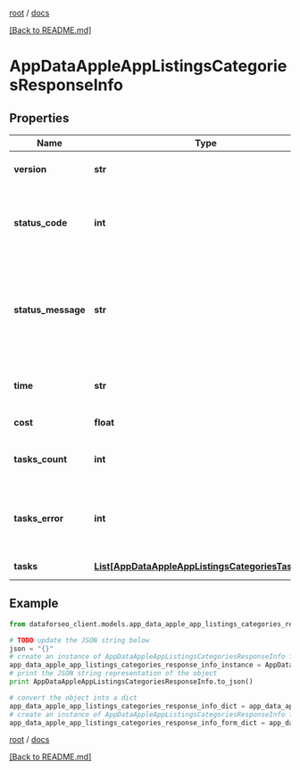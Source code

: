 [root](./../ "root") / [docs](./ "docs")

[[Back to README.md]](./../README.md "[Back to README.md]")

# AppDataAppleAppListingsCategoriesResponseInfo

## Properties

Name | Type | Description | Notes
------------ | ------------- | ------------- | -------------
**version** | **str** | the current version of the API | [optional]
**status_code** | **int** | general status code you can find the full list of the response codes here | [optional]
**status_message** | **str** | general informational message you can find the full list of general informational messages here | [optional]
**time** | **str** | total execution time, seconds | [optional]
**cost** | **float** | total tasks cost, USD | [optional]
**tasks_count** | **int** | the number of tasks in the tasks array | [optional]
**tasks_error** | **int** | the number of tasks in the tasks array returned with an error | [optional]
**tasks** | [**List[AppDataAppleAppListingsCategoriesTaskInfo]**](AppDataAppleAppListingsCategoriesTaskInfo.md) | array of tasks | [optional]

## Example

```python
from dataforseo_client.models.app_data_apple_app_listings_categories_response_info import AppDataAppleAppListingsCategoriesResponseInfo

# TODO update the JSON string below
json = "{}"
# create an instance of AppDataAppleAppListingsCategoriesResponseInfo from a JSON string
app_data_apple_app_listings_categories_response_info_instance = AppDataAppleAppListingsCategoriesResponseInfo.from_json(json)
# print the JSON string representation of the object
print AppDataAppleAppListingsCategoriesResponseInfo.to_json()

# convert the object into a dict
app_data_apple_app_listings_categories_response_info_dict = app_data_apple_app_listings_categories_response_info_instance.to_dict()
# create an instance of AppDataAppleAppListingsCategoriesResponseInfo from a dict
app_data_apple_app_listings_categories_response_info_form_dict = app_data_apple_app_listings_categories_response_info.from_dict(app_data_apple_app_listings_categories_response_info_dict)
```

  

[root](./../ "root") / [docs](./ "docs")

[[Back to README.md]](./../README.md "[Back to README.md]")